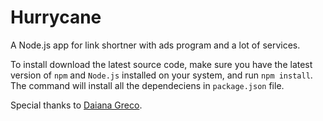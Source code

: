 # Hurrycane

A Node.js app for link shortner with ads program and a lot of services.

To install download the latest source code, make sure you have the latest version of ```npm``` and ```Node.js``` installed on your system, and run ```npm install```. The command will install all the dependeciens in ```package.json``` file.

Special thanks to [Daiana Greco](mailto:grecodaianaa@gmail.com).